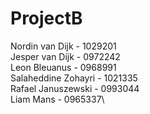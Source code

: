 # ProjectB

Nordin van Dijk - 1029201\
Jesper van Dijk - 0972242\
Leon Bleuanus - 0968991\
Salaheddine Zohayri - 1021335\
Rafael Januszewski - 0993044\
Liam Mans - 0965337\
